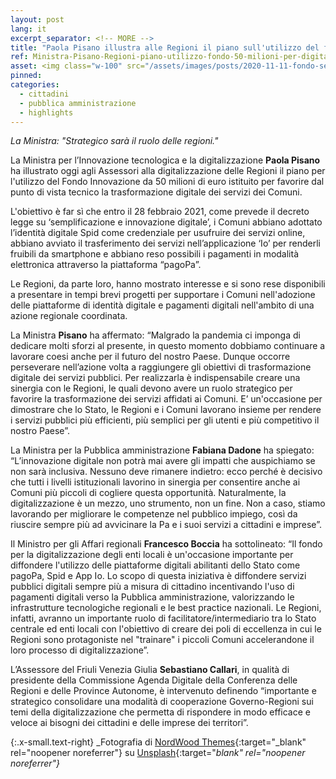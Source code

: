 ```yaml
---
layout: post
lang: it
excerpt_separator: <!-- MORE -->
title: "Paola Pisano illustra alle Regioni il piano sull'utilizzo del fondo da 50 milioni per digitalizzare servizi"
ref: Ministra-Pisano-Regioni-piano-utilizzo-fondo-50-milioni-per-digitalizzare-servizi
asset: <img class="w-100" src="/assets/images/posts/2020-11-11-fondo-servizi-digiali-pisano-regioni.jpg" alt="Pisano Regioni fondi 50 milioni digitalizzare servizi"/>
pinned:
categories:
  - cittadini
  - pubblica amministrazione
  - highlights
---
```


_La Ministra: "Strategico sarà il ruolo delle regioni."_

<!-- MORE -->

La Ministra per l’Innovazione tecnologica e la digitalizzazione **Paola Pisano** ha illustrato oggi agli Assessori alla digitalizzazione delle Regioni il piano per l'utilizzo del Fondo Innovazione da 50 milioni di euro istituito per favorire dal punto di vista tecnico la trasformazione digitale dei servizi dei Comuni.

L'obiettivo è far sì che entro il 28 febbraio 2021, come prevede il decreto legge su ‘semplificazione e innovazione digitale’, i Comuni abbiano adottato l’identità digitale Spid come credenziale per usufruire dei servizi online, abbiano avviato il trasferimento dei servizi nell’applicazione ‘Io’ per renderli fruibili da smartphone e abbiano reso possibili i pagamenti in modalità elettronica attraverso la piattaforma “pagoPa”.

Le Regioni, da parte loro, hanno mostrato interesse e si sono rese disponibili a presentare in tempi brevi progetti per supportare i Comuni nell'adozione delle piattaforme di identità digitale e pagamenti digitali nell'ambito di una azione regionale coordinata.

La Ministra **Pisano** ha affermato: “Malgrado la pandemia ci imponga di dedicare molti sforzi al presente, in questo momento dobbiamo continuare a lavorare coesi anche per il futuro del nostro Paese. Dunque occorre perseverare nell’azione volta a raggiungere gli obiettivi di trasformazione digitale dei servizi pubblici. Per realizzarla è indispensabile creare una sinergia con le Regioni, le quali devono avere un ruolo strategico per favorire la trasformazione dei servizi affidati ai Comuni. E’ un'occasione per dimostrare che lo Stato, le Regioni e i Comuni lavorano insieme per rendere i servizi pubblici più efficienti, più semplici per gli utenti e più competitivo il nostro Paese”.

La Ministra per la Pubblica amministrazione **Fabiana Dadone** ha spiegato: “L’innovazione digitale non potrà mai avere gli impatti che auspichiamo se non sarà inclusiva. Nessuno deve rimanere indietro: ecco perché è decisivo che tutti i livelli istituzionali lavorino in sinergia per consentire anche ai Comuni più piccoli di cogliere questa opportunità. Naturalmente, la digitalizzazione è un mezzo, uno strumento, non un fine. Non a caso, stiamo lavorando per migliorare le competenze nel pubblico impiego, così da riuscire sempre più ad avvicinare la Pa e i suoi servizi a cittadini e imprese”.

Il Ministro per gli Affari regionali **Francesco Boccia** ha sottolineato: “Il fondo per la digitalizzazione degli enti locali è un'occasione importante per diffondere l'utilizzo delle piattaforme digitali abilitanti dello Stato come pagoPa, Spid e App Io. Lo scopo di questa iniziativa è diffondere servizi pubblici digitali sempre più a misura di cittadino incentivando l'uso di pagamenti digitali verso la Pubblica amministrazione, valorizzando le infrastrutture tecnologiche regionali e le best practice nazionali. Le Regioni, infatti, avranno un importante ruolo di facilitatore/intermediario tra lo Stato centrale ed enti locali con l'obiettivo di creare dei poli di eccellenza in cui le Regioni sono protagoniste nel "trainare" i piccoli Comuni accelerandone il loro processo di digitalizzazione”.

L’Assessore del Friuli Venezia Giulia **Sebastiano Callari**, in qualità di presidente della Commissione Agenda Digitale della Conferenza delle Regioni e delle Province Autonome, è intervenuto definendo “importante e strategico consolidare una modalità di cooperazione Governo-Regioni sui temi della digitalizzazione che permetta di rispondere in modo efficace e veloce ai bisogni dei cittadini e delle imprese dei territori”.

{:.x-small.text-right}
_Fotografia di [NordWood Themes](https://unsplash.com/@nordwood){:target="_blank" rel="noopener noreferrer"} su [Unsplash](https://unsplash.com/photos/q8U1YgBaRQk){:target="_blank" rel="noopener noreferrer"}_
